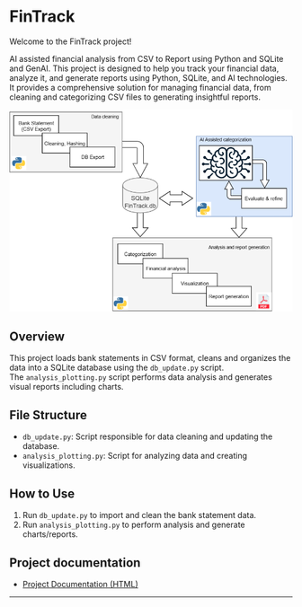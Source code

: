 # FinTrack

Welcome to the FinTrack project!

AI assisted financial analysis from CSV to Report using Python and SQLite and GenAI.
This project is designed to help you track your financial data, analyze it, and generate reports using Python, SQLite, and AI technologies.
It provides a comprehensive solution for managing financial data, from cleaning and categorizing CSV files to generating insightful reports.


![FinTrack Workflow](FinTrack/06_documentation/source/_static/FinTrack.png)


## Overview

This project loads bank statements in CSV format, cleans and organizes the data into a SQLite database using the `db_update.py` script.  
The `analysis_plotting.py` script performs data analysis and generates visual reports including charts.

## File Structure

- `db_update.py`: Script responsible for data cleaning and updating the database.
- `analysis_plotting.py`: Script for analyzing data and creating visualizations.

## How to Use

1. Run `db_update.py` to import and clean the bank statement data.
2. Run `analysis_plotting.py` to perform analysis and generate charts/reports.


## Project documentation

- [Project Documentation (HTML)](FinTrack/06_documentation/build/html/index.html) 

---

   